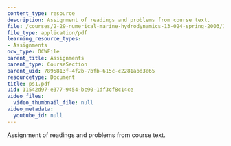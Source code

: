```yaml
---
content_type: resource
description: Assignment of readings and problems from course text.
file: /courses/2-29-numerical-marine-hydrodynamics-13-024-spring-2003/11542d97e3779454bc901df3cf8c14ce_ps1.pdf
file_type: application/pdf
learning_resource_types:
- Assignments
ocw_type: OCWFile
parent_title: Assignments
parent_type: CourseSection
parent_uid: 7895813f-4f2b-7bfb-615c-c2281abd3e65
resourcetype: Document
title: ps1.pdf
uid: 11542d97-e377-9454-bc90-1df3cf8c14ce
video_files:
  video_thumbnail_file: null
video_metadata:
  youtube_id: null
---
```

Assignment of readings and problems from course text.

